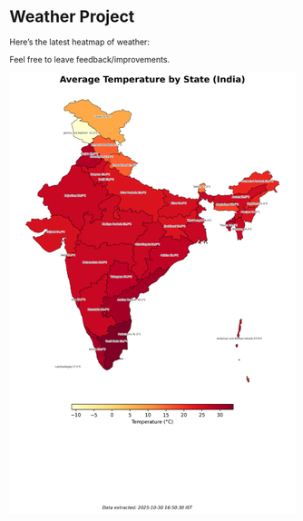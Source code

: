 # Weather Project

Here’s the latest heatmap of weather:

Feel free to leave feedback/improvements.

![India Heatmap](docs/assets/india_heatmap.png?v=034A00)
